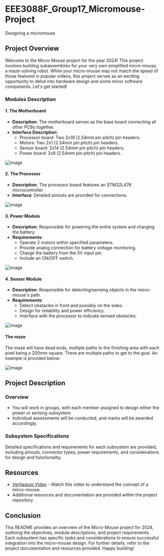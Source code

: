 # EEE3088F_Group17_Micromouse-Project
Designing a micromouse

## Project Overview

Welcome to the Micro-Mouse project for the year 2024! This project involves building subassemblies for your very own simplified micro-mouse, a maze-solving robot. While your micro-mouse may not match the speed of those featured in popular videos, this project serves as an exciting opportunity to delve into hardware design and some minor software components. Let's get started!

### Modules Description

#### 1. The Motherboard

- **Description**: The motherboard serves as the base board connecting all other PCBs together.
- **Interface Description**: 
  - Processor board: Two 2x19 (2.54mm pin pitch) pin headers.
  - Motors: Two 2x1 (2.54mm pin pitch) pin headers.
  - Sensor board: 2x14 (2.54mm pin pitch) pin headers.
  - Power board: 2x8 (2.54mm pin pitch) pin headers.

![image](https://github.com/LithembaBaninzi/EEE3088F_Group17_Micromouse-Project/assets/160032740/f364a601-29ec-446f-9347-6f49f21be087)

#### 2. The Processor

- **Description**: The processor board features an STM32L476 microcontroller.
- **Interface**: Detailed pinouts are provided for connections.

![image](https://github.com/LithembaBaninzi/EEE3088F_Group17_Micromouse-Project/assets/160032740/739b12cd-66b0-4dd0-b219-8a5c74271aff)

#### 3. Power Module

- **Description**: Responsible for powering the entire system and charging the battery.
- **Requirements**:
  - Operate 2 motors within specified parameters.
  - Provide analog connection for battery voltage monitoring.
  - Charge the battery from the 5V input pin.
  - Include an ON/OFF switch.

![image](https://github.com/LithembaBaninzi/EEE3088F_Group17_Micromouse-Project/assets/160032740/ef25912a-1cad-42b1-8840-e74d401e6da1)

#### 4. Sensor Module

- **Description**: Responsible for detecting/sensing objects in the micro-mouse's path.
- **Requirements**:
  - Detect obstacles in front and possibly on the sides.
  - Design for reliability and power efficiency.
  - Interface with the processor to indicate sensed obstacles.

![image](https://github.com/LithembaBaninzi/EEE3088F_Group17_Micromouse-Project/assets/160032740/ccd93241-cb0e-4c8e-97a0-0ce8243440be)

#### The maze
The maze will have dead ends, multiple paths to the finishing area with each pixel being a 200mm square.
There are multiple paths to get to the goal.
An example is provided below:


![image](https://github.com/LithembaBaninzi/EEE3088F_Group17_Micromouse-Project/assets/160032740/0930c01e-27d8-413d-9ee6-9d302549a6f8)


## Project Description

### Overview

- You will work in groups, with each member assigned to design either the power or sensing subsystem.
- Individual assessments will be conducted, and marks will be awarded accordingly.

### Subsystem Specifications

Detailed specifications and requirements for each subsystem are provided, including pinouts, connector types, power requirements, and considerations for design and functionality.

## Resources

- [Veritasium Video](https://www.youtube.com/watch?v=JnkMyfQ5YfY) - Watch this video to understand the concept of a micro-mouse.
- Additional resources and documentation are provided within the project repository.

## Conclusion

This README provides an overview of the Micro-Mouse project for 2024, outlining the objectives, module descriptions, and project requirements. Each subsystem has specific tasks and considerations to ensure successful integration into the micro-mouse design. For further details, refer to the project documentation and resources provided. Happy building!
```
